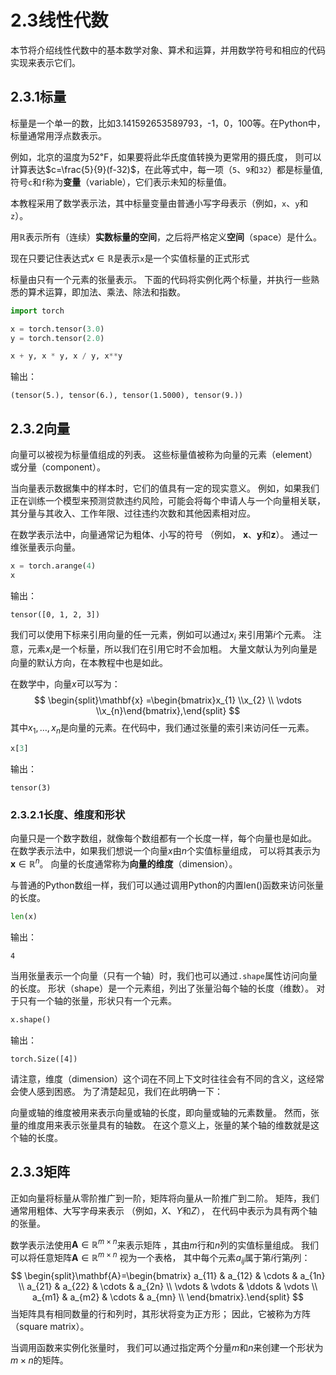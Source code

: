 # 2.3线性代数
本节将介绍线性代数中的基本数学对象、算术和运算，并用数学符号和相应的代码实现来表示它们。
## 2.3.1标量
标量是一个单一的数，比如3.141592653589793，-1，0，100等。在Python中，标量通常用浮点数表示。

例如，北京的温度为52℉，如果要将此华氏度值转换为更常用的摄氏度， 则可以计算表达$c=\frac{5}{9}(f-32)$，在此等式中，每一项（`5`、`9`和`32`）都是标量值,符号`c`和`f`称为**变量**（variable），它们表示未知的标量值。

本教程采用了数学表示法，其中标量变量由普通小写字母表示（例如，`x`、`y`和`z`）。

用$\mathbb{R}$表示所有（连续）**实数标量的空间**，之后将严格定义**空间**（space）是什么。

现在只要记住表达式$x\in\mathbb{R}$是表示`x`是一个实值标量的正式形式

标量由只有一个元素的张量表示。 下面的代码将实例化两个标量，并执行一些熟悉的算术运算，即加法、乘法、除法和指数。
```python
import torch

x = torch.tensor(3.0)
y = torch.tensor(2.0)

x + y, x * y, x / y, x**y
```
输出：
```
(tensor(5.), tensor(6.), tensor(1.5000), tensor(9.))
```
## 2.3.2向量
向量可以被视为标量值组成的列表。 这些标量值被称为向量的元素（element）或分量（component）。 

 当向量表示数据集中的样本时，它们的值具有一定的现实意义。 例如，如果我们正在训练一个模型来预测贷款违约风险，可能会将每个申请人与一个向量相关联， 其分量与其收入、工作年限、过往违约次数和其他因素相对应。 

在数学表示法中，向量通常记为粗体、小写的符号 （例如， $\mathbf{x}$、$\mathbf{y}$和$\mathbf{z}$）。
通过一维张量表示向量。
```python
x = torch.arange(4)
x
```
输出：
```
tensor([0, 1, 2, 3])
```
我们可以使用下标来引用向量的任一元素，例如可以通过$x_i$
来引用第$i$个元素。 注意，元素$x_i$是一个标量，所以我们在引用它时不会加粗。 大量文献认为列向量是向量的默认方向，在本教程中也是如此。 

在数学中，向量$x$可以写为：
$$
\begin{split}\mathbf{x} =\begin{bmatrix}x_{1}  \\x_{2}  \\ \vdots  \\x_{n}\end{bmatrix},\end{split}
$$
其中$x_1,\ldots,x_n$是向量的元素。在代码中，我们通过张量的索引来访问任一元素。
```python
x[3]
```
输出：
```
tensor(3)
```
### 2.3.2.1长度、维度和形状
向量只是一个数字数组，就像每个数组都有一个长度一样，每个向量也是如此。 在数学表示法中，如果我们想说一个向量$x$由$n$个实值标量组成， 可以将其表示为$\mathbf{x}\in\mathbb{R}^n$。 向量的长度通常称为**向量的维度**（dimension）。

与普通的Python数组一样，我们可以通过调用Python的内置len()函数来访问张量的长度。
```python
len(x)
```
输出：
```
4
```
当用张量表示一个向量（只有一个轴）时，我们也可以通过`.shape`属性访问向量的长度。 形状（shape）是一个元素组，列出了张量沿每个轴的长度（维数）。 对于只有一个轴的张量，形状只有一个元素。
```python
x.shape()
```
输出：
```
torch.Size([4])
```
请注意，维度（dimension）这个词在不同上下文时往往会有不同的含义，这经常会使人感到困惑。 为了清楚起见，我们在此明确一下： 

向量或轴的维度被用来表示向量或轴的长度，即向量或轴的元素数量。 然而，张量的维度用来表示张量具有的轴数。 在这个意义上，张量的某个轴的维数就是这个轴的长度。

## 2.3.3矩阵
正如向量将标量从零阶推广到一阶，矩阵将向量从一阶推广到二阶。 矩阵，我们通常用粗体、大写字母来表示 （例如，$X$、$Y$和$Z$）， 在代码中表示为具有两个轴的张量。

数学表示法使用$\mathbf{A} \in \mathbb{R}^{m \times n}$来表示矩阵
，其由$m$行和$n$列的实值标量组成。 我们可以将任意矩阵$\mathbf{A} \in \mathbb{R}^{m \times n}$
视为一个表格， 其中每个元素$a_{ij}$属于第$i$行第$j$列：
$$
\begin{split}\mathbf{A}=\begin{bmatrix} a_{11} & a_{12} & \cdots & a_{1n} \\ a_{21} & a_{22} & \cdots & a_{2n} \\ \vdots & \vdots & \ddots & \vdots \\ a_{m1} & a_{m2} & \cdots & a_{mn} \\ \end{bmatrix}.\end{split}
$$
当矩阵具有相同数量的行和列时，其形状将变为正方形； 因此，它被称为方阵（square matrix）。

当调用函数来实例化张量时， 我们可以通过指定两个分量$m$和$n$来创建一个形状为$m\times n$的矩阵。














